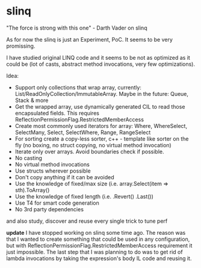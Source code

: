 # slinq

"The force is strong with this one" - Darth Vader on slinq

As for now the slinq is just an Experiment, PoC. It seems to be very promissing.

I have studied original LINQ code and it seems to be not as optimized as it could be (lot of casts, abstract method invocations, very  few optimizations).

Idea:
* Support only collections that wrap array, currently: List/ReadOnlyCollection/ImmutableArray. Maybe in the future: Queue, Stack & more
* Get the wrapped array, use dynamically generated CIL to read those encapsulated fields. This requires ReflectionPermissionFlag.RestrictedMemberAccess
* Create most commonly used iterators for array: Where, WhereSelect, SelectMany, Select, SelectWhere, Range, RangeSelect
* For sorting create a copy-less sorter, c++ - template like sorter on the fly (no boxing, no struct copying, no virtual method invocation)
* Iterate only over arrays. Avoid boundaries check if possible.
* No casting
* No virtual method invocations
* Use structs wherever possible
* Don't copy anything if it can be avoided
* Use the knowledge of fixed/max size (i.e. array.Select(item => sth).ToArray()
* Use the knowledge of fixed length (i.e. .Revert() .Last())
* Use T4 for smart code generation
* No 3rd party dependencies

and also study, discover and reuse every single trick to tune perf

**update**
I have stopped working on slinq some time ago. The reason was that I wanted to create something that could be used in any configuration, but with ReflectionPermissionFlag.RestrictedMemberAccess requirement it just impossible. The last step that I was planning to do was to get rid of lambda invocations by taking the expression's body IL code and reusing it. 
